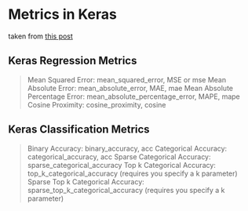 # Metrics in Keras


taken from [this post](https://machinelearningmastery.com/custom-metrics-deep-learning-keras-python/)

## Keras Regression Metrics
> Mean Squared Error: mean_squared_error, MSE or mse
> Mean Absolute Error: mean_absolute_error, MAE, mae
> Mean Absolute Percentage Error: mean_absolute_percentage_error, MAPE, mape
> Cosine Proximity: cosine_proximity, cosine

## Keras Classification Metrics
> Binary Accuracy: binary_accuracy, acc
> Categorical Accuracy: categorical_accuracy, acc
> Sparse Categorical Accuracy: sparse_categorical_accuracy
> Top k Categorical Accuracy: top_k_categorical_accuracy (requires you specify a k parameter)
> Sparse Top k Categorical Accuracy: sparse_top_k_categorical_accuracy (requires you specify a k parameter)
